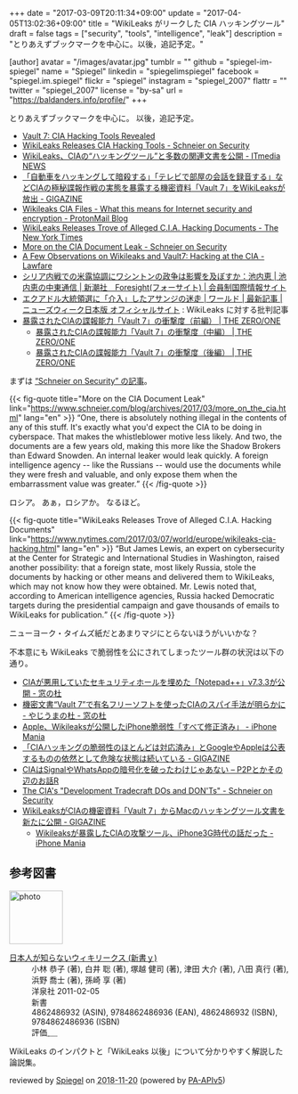 +++
date = "2017-03-09T20:11:34+09:00"
update = "2017-04-05T13:02:36+09:00"
title = "WikiLeaks がリークした CIA ハッキングツール"
draft = false
tags = ["security", "tools", "intelligence", "leak"]
description = "とりあえずブックマークを中心に。以後，追記予定。"

[author]
  avatar = "/images/avatar.jpg"
  tumblr = ""
  github = "spiegel-im-spiegel"
  name = "Spiegel"
  linkedin = "spiegelimspiegel"
  facebook = "spiegel.im.spiegel"
  flickr = "spiegel"
  instagram = "spiegel_2007"
  flattr = ""
  twitter = "spiegel_2007"
  license = "by-sa"
  url = "https://baldanders.info/profile/"
+++

とりあえずブックマークを中心に。
以後，追記予定。

- [Vault 7: CIA Hacking Tools Revealed](https://wikileaks.org/ciav7p1/)
- [WikiLeaks Releases CIA Hacking Tools - Schneier on Security](https://www.schneier.com/blog/archives/2017/03/wikileaks_relea.html)
- [WikiLeaks、CIAの“ハッキングツール”と多数の関連文書を公開 - ITmedia NEWS](http://www.itmedia.co.jp/news/articles/1703/08/news062.html)
- [「自動車をハッキングして暗殺する」「テレビで部屋の会話を録音する」などCIAの極秘諜報作戦の実態を暴露する機密資料「Vault 7」をWikiLeaksが放出 - GIGAZINE](http://gigazine.net/news/20170308-wikileaks-vault-7/)
- [Wikileaks CIA Files - What this means for Internet security and encryption - ProtonMail Blog](https://protonmail.com/blog/cia-wikileaks-encryption/)
- [WikiLeaks Releases Trove of Alleged C.I.A. Hacking Documents - The New York Times](https://www.nytimes.com/2017/03/07/world/europe/wikileaks-cia-hacking.html)
- [More on the CIA Document Leak - Schneier on Security](https://www.schneier.com/blog/archives/2017/03/more_on_the_cia.html)
- [A Few Observations on Wikileaks and Vault7: Hacking at the CIA - Lawfare](https://www.lawfareblog.com/few-observations-wikileaks-and-vault7-hacking-cia)
- [シリア内戦での米露協調にワシントンの政争は影響を及ぼすか：池内恵 | 池内恵の中東通信 | 新潮社　Foresight(フォーサイト) | 会員制国際情報サイト](http://www.fsight.jp/articles/-/42094)
- [エクアドル大統領選に「介入」したアサンジの迷走 | ワールド | 最新記事 | ニューズウィーク日本版 オフィシャルサイト](http://www.newsweekjapan.jp/stories/world/2017/04/post-7311.php) : WikiLeaks に対する批判記事
- [暴露されたCIAの諜報能力「Vault 7」の衝撃度（前編） | THE ZERO/ONE](https://the01.jp/p0004740/)
    - [暴露されたCIAの諜報能力「Vault 7」の衝撃度（中編） | THE ZERO/ONE](https://the01.jp/p0004753/)
    - [暴露されたCIAの諜報能力「Vault 7」の衝撃度（後編） | THE ZERO/ONE](https://the01.jp/p0004767/)

まずは [“Schneier on Security” の記事](https://www.schneier.com/blog/archives/2017/03/more_on_the_cia.html "More on the CIA Document Leak - Schneier on Security")。

{{< fig-quote title="More on the CIA Document Leak" link="https://www.schneier.com/blog/archives/2017/03/more_on_the_cia.html" lang="en" >}}
<q>One, there is absolutely nothing illegal in the contents of any of this stuff. It's exactly what you'd expect the CIA to be doing in cyberspace. That makes the whistleblower motive less likely. And two, the documents are a few years old, making this more like the Shadow Brokers than Edward Snowden. An internal leaker would leak quickly. A foreign intelligence agency -- like the Russians -- would use the documents while they were fresh and valuable, and only expose them when the embarrassment value was greater.</q>
{{< /fig-quote >}}

ロシア。
あぁ，ロシアか。
なるほど。

{{< fig-quote title="WikiLeaks Releases Trove of Alleged C.I.A. Hacking Documents" link="https://www.nytimes.com/2017/03/07/world/europe/wikileaks-cia-hacking.html" lang="en" >}}
<q>But James Lewis, an expert on cybersecurity at the Center for Strategic and International Studies in Washington, raised another possibility: that a foreign state, most likely Russia, stole the documents by hacking or other means and delivered them to WikiLeaks, which may not know how they were obtained. Mr. Lewis noted that, according to American intelligence agencies, Russia hacked Democratic targets during the presidential campaign and gave thousands of emails to WikiLeaks for publication.</q>
{{< /fig-quote >}}

ニューヨーク・タイムズ紙だとあまりマジにとらないほうがいいかな？

不本意にも WikiLeaks で脆弱性を公にされてしまったツール群の状況は以下の通り。

- [CIAが悪用していたセキュリティホールを埋めた「Notepad++」v7.3.3が公開 - 窓の杜](http://forest.watch.impress.co.jp/docs/news/1048597.html)
- [機密文書“Vault 7”で有名フリーソフトを使ったCIAのスパイ手法が明らかに - やじうまの杜 - 窓の杜](http://forest.watch.impress.co.jp/docs/serial/yajiuma/1048726.html)
- [Apple、Wikileaksが公開したiPhone脆弱性「すべて修正済み」 - iPhone Mania](http://iphone-mania.jp/news-160957/)
- [「CIAハッキングの脆弱性のほとんどは対応済み」とGoogleやAppleは公表するものの依然として危険な状態は続いている - GIGAZINE](http://gigazine.net/news/20170310-apple-google-treat-cia-hucking/)
- [CIAはSignalやWhatsAppの暗号化を破ったわけじゃあない – P2Pとかその辺のお話R](http://p2ptk.org/privacy/574)
- [The CIA's "Development Tradecraft DOs and DON'Ts" - Schneier on Security](https://www.schneier.com/blog/archives/2017/03/the_cias_develo.html)
- [WikiLeaksがCIAの機密資料「Vault 7」からMacのハッキングツール文書を新たに公開 - GIGAZINE](http://gigazine.net/news/20170324-wikileaks-cia-mac-iphone-hacking-tool/)
    - [Wikileaksが暴露したCIAの攻撃ツール、iPhone3G時代の話だった - iPhone Mania](http://iphone-mania.jp/news-162703/)

## 参考図書

<div class="hreview">
  <div class="photo"><a class="item url" href="https://www.amazon.co.jp/dp/4862486932?tag=baldandersinf-22&linkCode=ogi&th=1&psc=1"><img src="https://m.media-amazon.com/images/I/41OTZHSZDXL._SL160_.jpg" width="96" alt="photo"></a></div>
  <dl class="fn">
    <dt><a href="https://www.amazon.co.jp/dp/4862486932?tag=baldandersinf-22&linkCode=ogi&th=1&psc=1">日本人が知らないウィキリークス (新書ｙ)</a></dt>
    <dd>小林 恭子 (著), 白井 聡 (著), 塚越 健司 (著), 津田 大介 (著), 八田 真行 (著), 浜野 喬士 (著), 孫崎 享 (著)</dd>
    <dd>洋泉社 2011-02-05</dd>
    <dd>新書</dd>
    <dd>4862486932 (ASIN), 9784862486936 (EAN), 4862486932 (ISBN), 9784862486936 (ISBN)</dd>
    <dd>評価<abbr class="rating fa-sm" title="4">&nbsp;<i class="fas fa-star"></i>&nbsp;<i class="fas fa-star"></i>&nbsp;<i class="fas fa-star"></i>&nbsp;<i class="fas fa-star"></i>&nbsp;<i class="far fa-star"></i></abbr></dd>
  </dl>
  <p class="description">WikiLeaks のインパクトと「WikiLeaks 以後」について分かりやすく解説した論説集。</p>
  <p class="powered-by">reviewed by <a href='#maker' class='reviewer'>Spiegel</a> on <abbr class="dtreviewed" title="2018-11-20">2018-11-20</abbr> (powered by <a href="https://affiliate.amazon.co.jp/assoc_credentials/home">PA-APIv5</a>)</p>
</div>
